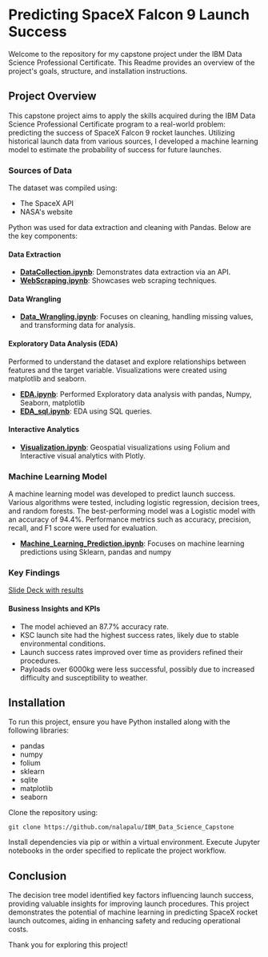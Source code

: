 # Predicting SpaceX Falcon 9 Launch Success

Welcome to the repository for my capstone project under the IBM Data Science Professional Certificate. This Readme provides an overview of the project's goals, structure, and installation instructions.

## Project Overview

This capstone project aims to apply the skills acquired during the IBM Data Science Professional Certificate program to a real-world problem: predicting the success of SpaceX Falcon 9 rocket launches. Utilizing historical launch data from various sources, I developed a machine learning model to estimate the probability of success for future launches.

### Sources of Data
The dataset was compiled using:
- The SpaceX API
- NASA's website

Python was used for data extraction and cleaning with Pandas. Below are the key components:

#### Data Extraction
- [**DataCollection.ipynb**](https://github.com/nalapalu/IBM_Data_Science_Capstone/blob/main/DataCollection.ipynb): Demonstrates data extraction via an API.
- [**WebScraping.ipynb**](https://github.com/nalapalu/IBM_Data_Science_Capstone/blob/main/WebScraping.ipynb): Showcases web scraping techniques.

#### Data Wrangling
- [**Data_Wrangling.ipynb**](https://github.com/nalapalu/IBM_Data_Science_Capstone/blob/main/Data_Wrangling.ipynb): Focuses on cleaning, handling missing values, and transforming data for analysis.

#### Exploratory Data Analysis (EDA)
Performed to understand the dataset and explore relationships between features and the target variable. Visualizations were created using matplotlib and seaborn.
- [**EDA.ipynb**](https://github.com/nalapalu/IBM_Data_Science_Capstone/blob/main/EDA.ipynb): Performed Exploratory data analysis with pandas, Numpy, Seaborn, matplotlib
- [**EDA_sql.ipynb**](https://github.com/nalapalu/IBM_Data_Science_Capstone/blob/main/EDA_SQL.ipynb): EDA using SQL queries.

#### Interactive Analytics
- [**Visualization.ipynb**](https://github.com/nalapalu/IBM_Data_Science_Capstone/blob/main/Visualization.ipynb): Geospatial visualizations using Folium and  Interactive visual analytics with Plotly.

### Machine Learning Model

A machine learning model was developed to predict launch success. Various algorithms were tested, including logistic regression, decision trees, and random forests. The best-performing model was a Logistic model with an accuracy of 94.4%. Performance metrics such as accuracy, precision, recall, and F1 score were used for evaluation.
- [**Machine_Learning_Prediction.ipynb**](https://github.com/nalapalu/IBM_Data_Science_Capstone/blob/main/Machine_Learning_Prediction.ipynb): Focuses on machine learning predictions using Sklearn, pandas and numpy

### Key Findings

[Slide Deck with results](https://github.com/nalapalu/IBM_Data_Science_Capstone/blob/main/Final_assignment.pdf)

#### Business Insights and KPIs
- The model achieved an 87.7% accuracy rate.
- KSC launch site had the highest success rates, likely due to stable environmental conditions.
- Launch success rates improved over time as providers refined their procedures.
- Payloads over 6000kg were less successful, possibly due to increased difficulty and susceptibility to weather.

## Installation

To run this project, ensure you have Python installed along with the following libraries:
- pandas
- numpy
- folium
- sklearn
- sqlite
- matplotlib
- seaborn

Clone the repository using:
```
git clone https://github.com/nalapalu/IBM_Data_Science_Capstone
```

Install dependencies via pip or within a virtual environment. Execute Jupyter notebooks in the order specified to replicate the project workflow.

## Conclusion

The decision tree model identified key factors influencing launch success, providing valuable insights for improving launch procedures. This project demonstrates the potential of machine learning in predicting SpaceX rocket launch outcomes, aiding in enhancing safety and reducing operational costs.

Thank you for exploring this project!
